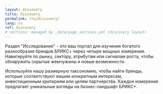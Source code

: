 ```yaml
---
layout: discovery
title: Discovery
permalink: /ru/discovery/
lang: ru
ref: discovery
# sections: managed by _data/page_sections.yml (discovery layout)
---
```


Раздел "Исследование" - это ваш портал для изучения богатого разнообразия брендов БРИКС+ через четыре мощных измерения. Навигируйте по рынку, сектору, атрибутам или сигналам роста, чтобы обнаружить скрытые жемчужины и новые возможности.

Используйте нашу размерную таксономию, чтобы найти бренды, которые соответствуют вашим конкретным интересам, инвестиционным критериям или целям партнерства. Каждое измерение предлагает уникальные взгляды на бизнес-ландшафт БРИКС+.
